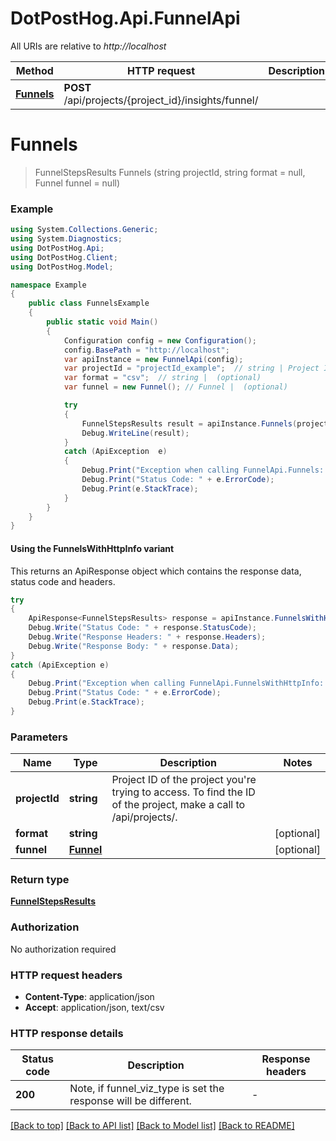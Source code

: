 # DotPostHog.Api.FunnelApi

All URIs are relative to *http://localhost*

| Method | HTTP request | Description |
|--------|--------------|-------------|
| [**Funnels**](FunnelApi.md#funnels) | **POST** /api/projects/{project_id}/insights/funnel/ |  |

<a id="funnels"></a>
# **Funnels**
> FunnelStepsResults Funnels (string projectId, string format = null, Funnel funnel = null)



### Example
```csharp
using System.Collections.Generic;
using System.Diagnostics;
using DotPostHog.Api;
using DotPostHog.Client;
using DotPostHog.Model;

namespace Example
{
    public class FunnelsExample
    {
        public static void Main()
        {
            Configuration config = new Configuration();
            config.BasePath = "http://localhost";
            var apiInstance = new FunnelApi(config);
            var projectId = "projectId_example";  // string | Project ID of the project you're trying to access. To find the ID of the project, make a call to /api/projects/.
            var format = "csv";  // string |  (optional) 
            var funnel = new Funnel(); // Funnel |  (optional) 

            try
            {
                FunnelStepsResults result = apiInstance.Funnels(projectId, format, funnel);
                Debug.WriteLine(result);
            }
            catch (ApiException  e)
            {
                Debug.Print("Exception when calling FunnelApi.Funnels: " + e.Message);
                Debug.Print("Status Code: " + e.ErrorCode);
                Debug.Print(e.StackTrace);
            }
        }
    }
}
```

#### Using the FunnelsWithHttpInfo variant
This returns an ApiResponse object which contains the response data, status code and headers.

```csharp
try
{
    ApiResponse<FunnelStepsResults> response = apiInstance.FunnelsWithHttpInfo(projectId, format, funnel);
    Debug.Write("Status Code: " + response.StatusCode);
    Debug.Write("Response Headers: " + response.Headers);
    Debug.Write("Response Body: " + response.Data);
}
catch (ApiException e)
{
    Debug.Print("Exception when calling FunnelApi.FunnelsWithHttpInfo: " + e.Message);
    Debug.Print("Status Code: " + e.ErrorCode);
    Debug.Print(e.StackTrace);
}
```

### Parameters

| Name | Type | Description | Notes |
|------|------|-------------|-------|
| **projectId** | **string** | Project ID of the project you&#39;re trying to access. To find the ID of the project, make a call to /api/projects/. |  |
| **format** | **string** |  | [optional]  |
| **funnel** | [**Funnel**](Funnel.md) |  | [optional]  |

### Return type

[**FunnelStepsResults**](FunnelStepsResults.md)

### Authorization

No authorization required

### HTTP request headers

 - **Content-Type**: application/json
 - **Accept**: application/json, text/csv


### HTTP response details
| Status code | Description | Response headers |
|-------------|-------------|------------------|
| **200** | Note, if funnel_viz_type is set the response will be different. |  -  |

[[Back to top]](#) [[Back to API list]](../README.md#documentation-for-api-endpoints) [[Back to Model list]](../README.md#documentation-for-models) [[Back to README]](../README.md)

